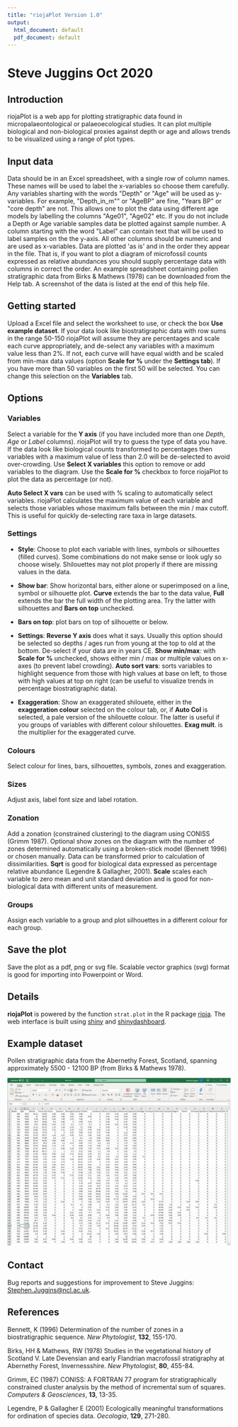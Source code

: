```yaml
---
title: "riojaPlot Version 1.0"
output:
  html_document: default
  pdf_document: default
---
```

# Steve Juggins Oct 2020

## Introduction

riojaPlot is a web app for plotting stratigraphic data found in micropalaeontological or palaeoecological studies. It can plot multiple biological and non-biological proxies against depth or age and allows trends to be visualized using a range of plot types.  

## Input data

Data should be in an Excel spreadsheet, with a single row of column names.  These names will be used to label the x-variables so choose them carefully.  Any variables sharting with the words "Depth" or "Age" will be used as y-variables.  For example, "Depth_in_m"" or "AgeBP" are fine, "Years BP" or "core depth" are not.  This allows one to plot the data using different age models by labelling the columns "Age01", "Age02" etc.  If you do not include a Depth or Age variable samples data be plotted against sample number.  A column starting with the word "Label" can contain text that will be used to label samples on the the y-axis. All other columns should be numeric and are used as x-variables.  Data are plotted 'as is' and in the order they appear in the file.  That is, if you want to plot a diagram of microfossil counts expressed as relative abundances you should supply percentage data with columns in correct the order.  An example spreadsheet containing pollen stratigraphic data from Birks & Mathews (1978) can be downloaded from the Help tab.  A screenshot of the data is listed at the end of this help file.

## Getting started

Upload a Excel file and select the worksheet to use, or check the box **Use example dataset**.  If your data look like biostratigraphic data with row sums in the range 50-150 riojaPlot will assume they are percentages and scale each curve appropriately, and de-select any variables with a maximum value less than 2%. If not, each curve will have equal width and be scaled from min-max data values (option **Scale for %** under the **Settings tab**).  If you have more than 50 variables on the first 50 will be selected.  You can change this selection on the **Variables** tab.  

## Options

### Variables

Select a variable for the **Y axis** (if you have included more than one *Depth*, *Age* or *Label* columns).  riojaPlot will try to guess the type of data you have.  If the data look like biological counts transformed to percentages then variables with a maximum value of less than 2.0 will be de-selected to avoid over-crowding.  Use **Select X variables** this option to remove or add variables to the diagram.  Use the **Scale for %** checkbox to force riojaPlot to plot the data as percentage (or not).  

**Auto Select X vars** can be used with % scaling to automatically select variables. riojaPlot calculates the maximum value of each variable and selects those variables whose maximum falls between the min / max cutoff.  This is useful for quickly de-selecting rare taxa in large datasets.

### Settings

- **Style**: Choose to plot each variable with lines, symbols or silhouettes (filled curves).  Some combinations do not make sense or look ugly so choose wisely.  Shilouettes may not plot properly if there are missing values in the data.

- **Show bar**: Show horizontal bars, either alone or superimposed on a line, symbol or silhouette plot.  **Curve** extends the bar to the data value, **Full** extends the bar the full width of the plotting area.  Try the latter with silhouettes and **Bars on top** unchecked.

- **Bars on top**: plot bars on top of silhouette or below. 

- **Settings**: **Reverse Y axis** does what it says.  Usually this option should be selected so depths / ages run from young at the top to old at the bottom.  De-select if your data are in years CE.  **Show min/max**: with **Scale for %** unchecked, shows either min / max or multiple values on x-axes (to prevent label crowding).  **Auto sort vars**:  sorts variables to highlight sequence from those with high values at base on left, to those with high values at top on right (can be useful to visualize trends in percentage biostratigraphic data).

- **Exaggeration**: Show an exaggerated shilouete, either in the **exaggeration colour** selected on the colour tab, or, if **Auto Col** is selected, a pale version of the shilouette colour.  The latter is useful if you groups of variables with different colour shilouettes. **Exag mult**. is the multiplier for the exaggerated curve.

### Colours

Select colour for lines, bars, silhouettes, symbols, zones and exaggeration.

### Sizes

Adjust axis, label font size and label rotation.

### Zonation

Add a zonation (constrained clustering) to the diagram using CONISS (Grimm 1987).  Optional show zones on the diagram with the number of zones determined automatically using a broken-stick model (Bennett 1996) or chosen manually. Data can be transformed prior to calculation of dissimilarities.  **Sqrt** is good for biological data expressed as percentage relative abundance (Legendre & Gallagher, 2001).  **Scale** scales each variable to zero mean and unit standard deviation and is good for non-biological data with different units of measurement.

### Groups

Assign each variable to a group and plot silhouettes in a different colour for each group.

## Save the plot

Save the plot as a pdf, png or svg file.  Scalable vector graphics (svg) format is good for importing into Powerpoint or Word.

## Details

**riojaPlot** is powered by the function `strat.plot` in the R package [rioja](https://cran.r-project.org/web/packages/rioja/index.html).  The web interface is built using [shiny](https://shiny.rstudio.com/) and [shinydashboard](https://rstudio.github.io/shinydashboard/index.html).  

## Example dataset

Pollen stratigraphic data from the Abernethy Forest, Scotland, spanning approximately 5500 - 12100 BP (from Birks & Mathews 1978).

![Abernethy Forest Pollen Stratigraphic data (from Birks & Matthews, 1978)](riojaPlot01.jpg)

## Contact

Bug reports and suggestions for improvement to Steve Juggins: Stephen.Juggins@ncl.ac.uk.

## References

Bennett, K (1996) Determination of the number of zones in a biostratigraphic sequence. *New Phytologist*, **132**, 155-170.

Birks, HH & Mathews, RW (1978) Studies in the vegetational history of Scotland V. Late Devensian and early Flandrian macrofossil stratigraphy at Abernethy Forest, Invernessshire. *New Phytologist*, **80**, 455-84.

Grimm, EC (1987) CONISS: A FORTRAN 77 program for stratigraphically constrained cluster analysis by the method of incremental sum of squares. *Computers & Geosciences*, **13**, 13-35.

Legendre, P & Gallagher E (2001) Ecologically meaningful transformations for ordination of species data. *Oecologia*, **129**,  271-280.
	
